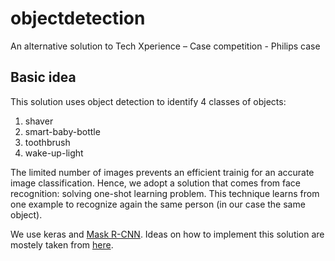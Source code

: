 # objectdetection
An alternative solution to Tech Xperience – Case competition - Philips case

## Basic idea
This solution uses object detection to identify 4 classes of objects:

1. shaver
2. smart-baby-bottle
3. toothbrush
4. wake-up-light

The limited number of images prevents an efficient trainig for an accurate image classification. Hence, we adopt a solution that comes from face recognition: solving one-shot learning problem. This technique learns from one example to recognize again the same person (in our case the same object).

We use keras and [Mask R-CNN](https://github.com/matterport/Mask_RCNN).
Ideas on how to implement this solution are mostely taken from [here](https://machinelearningmastery.com/how-to-train-an-object-detection-model-with-keras/).
